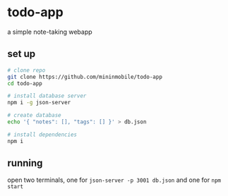 # todo-app
a simple note-taking webapp

## set up
```sh
# clone repo
git clone https://github.com/mininmobile/todo-app
cd todo-app

# install database server
npm i -g json-server

# create database
echo '{ "notes": [], "tags": [] }' > db.json

# install dependencies
npm i
```

## running
open two terminals, one for `json-server -p 3001 db.json` and one for `npm start`
